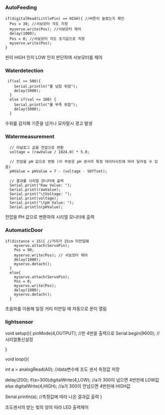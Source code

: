 ### AutoFeeding

    if(digitalRead(LittlePin) == HIGH){ //버튼이 눌렸는지 확인
      Pos = 30; //서보모터 각도 지정
      myservo.write(Pos); //서보모터 제어
      delay(1000); 
      Pos = 0; //서보모터 각도 초기값으로 지정 
      myservo.write(Pos);
    }

핀이 HIGH 인지 LOW 인지 판단하여 서보모터를 제어


### Waterdetection

     if(val >= 500){
        Serial.println("물 넘침 위험");
        delay(5000);
      }
      else if(val <= 100) {
        Serial.println("물 부족 위험");
        delay(5000);
      }

수위를 감지해 기준을 넘거나 모자랄시 경고 발생


### Watermeasurement


      // 아날로그 값을 전압으로 변환
      voltage = (rawValue / 1024.0) * 5.0;

      // 전압을 pH 값으로 변환 (이 부분은 pH 센서의 특정 데이터시트에 따라 달라질 수 있음)
      pHValue = pHValue = 7 - (voltage - VOffset); 

      // 결과를 시리얼 모니터에 출력
      Serial.print("Raw Value: ");
      Serial.print(rawValue);
      Serial.print("\tVoltage: ");
      Serial.print(voltage);
      Serial.print("\tpH Value: ");
      Serial.println(pHValue);

전압을 PH 값으로 변환하여 시리얼 모니터에 출력


### AutomaticDoor

    if(distance < 15){ //거리가 15cm 미만일떄
        myservo.attach(ServoPin);
        Pos = 90;
        myservo.write(Pos); // 서보모터 제어
        delay(1000);
        myservo.detach();
      }
      else{
        myservo.attach(ServoPin);
        Pos = 0;
        myservo.write(Pos);
        delay(1000);
        myservo.detach();
      }

초음파를 이용해 일정 거리 미만일 때 자동으로 문이 열림


### lightsensor

  void setup(){
  pinMode(4,OUTPUT);                 //핀 4번을 출력으로
  Serial.begin(9600);                //시리얼통신설정

}

void loop(){

  int a = analogRead(A0);            //data변수에 조도 센서 측정값 저장

  delay(200);
  if(a>300)digitalWrite(4,LOW);      //a가 300이 넘으면 4번핀에 LOW값
  else digitalWrite(4,HIGH);         //a가 300이 안넘으면 4번핀에 HIGH값

  Serial.println(a);                 //측정값에 따라 나온 결과값 출력
}

조도센서의 받는 빛의 양의 따라 LED 출력제어
